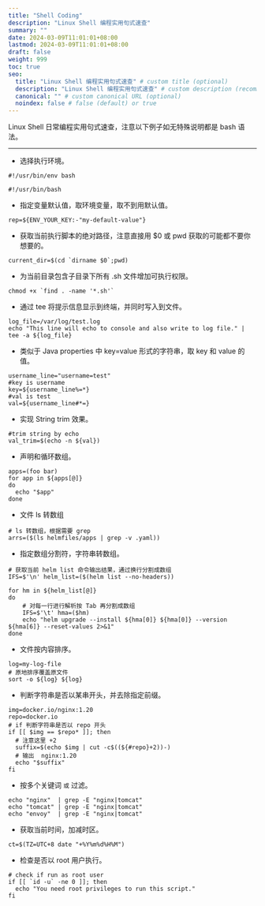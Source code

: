 ```yaml
---
title: "Shell Coding"
description: "Linux Shell 编程实用句式速查"
summary: ""
date: 2024-03-09T11:01:01+08:00
lastmod: 2024-03-09T11:01:01+08:00
draft: false
weight: 999
toc: true
seo:
  title: "Linux Shell 编程实用句式速查" # custom title (optional)
  description: "Linux Shell 编程实用句式速查" # custom description (recommended)
  canonical: "" # custom canonical URL (optional)
  noindex: false # false (default) or true
---
```


Linux Shell 日常编程实用句式速查，注意以下例子如无特殊说明都是 bash 语法。

---

- 选择执行环境。

```shell
#!/usr/bin/env bash

#!/usr/bin/bash
```

- 指定变量默认值，取环境变量，取不到用默认值。

```shell
rep=${ENV_YOUR_KEY:-"my-default-value"}
```

- 获取当前执行脚本的绝对路径，注意直接用 $0 或 pwd 获取的可能都不要你想要的。

```shell
current_dir=$(cd `dirname $0`;pwd)
```

- 为当前目录包含子目录下所有 .sh 文件增加可执行权限。

```shell
chmod +x `find . -name '*.sh'`
```

- 通过 tee 将提示信息显示到终端，并同时写入到文件。

```shell
log_file=/var/log/test.log
echo "This line will echo to console and also write to log file." | tee -a ${log_file}
```

- 类似于 Java properties 中 key=value 形式的字符串，取 key 和 value 的值。

```shell
username_line="username=test"
#key is username
key=${username_line%=*}
#val is test
val=${username_line#*=}
```

- 实现 String trim 效果。

```shell
#trim string by echo
val_trim=$(echo -n ${val})
```

- 声明和循环数组。

```shell
apps=(foo bar)
for app in ${apps[@]}
do
  echo "$app"
done
```

- 文件 ls 转数组

```shell
# ls 转数组，根据需要 grep
arrs=($(ls helmfiles/apps | grep -v .yaml))
```

- 指定数组分割符，字符串转数组。

```shell
# 获取当前 helm list 命令输出结果，通过换行分割成数组
IFS=$'\n' helm_list=($(helm list --no-headers))

for hm in ${helm_list[@]}
do
    # 对每一行进行解析按 Tab 再分割成数组
    IFS=$'\t' hma=($hm)
    echo "helm upgrade --install ${hma[0]} ${hma[0]} --version ${hma[6]} --reset-values 2>&1"
done

```

- 文件按内容排序。

```shell
log=my-log-file
# 原地排序覆盖原文件
sort -o ${log} ${log}
```

- 判断字符串是否以某串开头，并去除指定前缀。

```shell
img=docker.io/nginx:1.20
repo=docker.io
# if 判断字符串是否以 repo 开头
if [[ $img == $repo* ]]; then
  # 注意这里 +2
  suffix=$(echo $img | cut -c$((${#repo}+2))-)
  # 输出  nginx:1.20
  echo "$suffix"
fi

```

- 按多个关键词 `或` 过滤。

```shell
echo "nginx"  | grep -E "nginx|tomcat"
echo "tomcat" | grep -E "nginx|tomcat"
echo "envoy"  | grep -E "nginx|tomcat"
```

- 获取当前时间，加减时区。

```shell
ct=$(TZ=UTC+8 date "+%Y%m%d%H%M")
```

- 检查是否以 root 用户执行。

```shell
# check if run as root user
if [[ `id -u` -ne 0 ]]; then
  echo "You need root privileges to run this script."
fi
```
